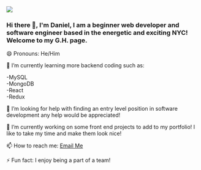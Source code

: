 <img src="https://static5.depositphotos.com/1027309/527/v/950/depositphotos_5272778-stock-illustration-skyline-new-york.jpg"/>

### Hi there 👋, I'm Daniel, I am a beginner web developer and software engineer based in the energetic and exciting NYC! Welcome to my G.H. page.<br>
😄 Pronouns: He/Him

🌱 I’m currently learning more backend coding such as:

-MySQL<br>
-MongoDB<br>
-React<br>
-Redux<br>

🤔 I’m looking for help with finding an entry level position in software development any help would be appreciated!

🔭 I’m currently working on some front end projects to add to my portfolio! I like to take my time and make them look nice!<br>

📫 How to reach me: [Email Me](mailto:danieljuarez@mail.com) <br>

⚡ Fun fact: I enjoy being a part of a team!
<!--
**Danno26/Danno26** is a ✨ _special_ ✨ repository because its `README.md` (this file) appears on your GitHub profile.

Here are some ideas to get you started:

-  ...
-  ...
- 👯 I’m looking to collaborate on ...
- 
- 💬 Ask me about ...
-  ...
- 
-  ...
-->
